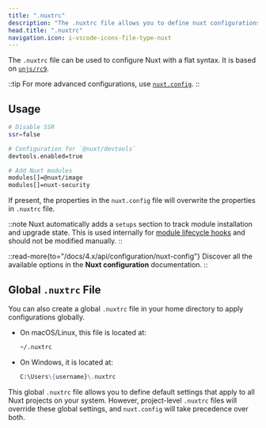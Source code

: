 ```yaml
---
title: ".nuxtrc"
description: "The .nuxtrc file allows you to define nuxt configurations in a flat syntax."
head.title: ".nuxtrc"
navigation.icon: i-vscode-icons-file-type-nuxt
---
```


The `.nuxtrc` file can be used to configure Nuxt with a flat syntax. It is based on [`unjs/rc9`](https://github.com/unjs/rc9).

::tip
For more advanced configurations, use [`nuxt.config`](/docs/4.x/guide/directory-structure/nuxt-config).
::

## Usage

```bash [.nuxtrc]
# Disable SSR
ssr=false

# Configuration for `@nuxt/devtools`
devtools.enabled=true

# Add Nuxt modules
modules[]=@nuxt/image
modules[]=nuxt-security
```

If present, the properties in the `nuxt.config` file will overwrite the properties in `.nuxtrc` file.

::note
Nuxt automatically adds a `setups` section to track module installation and upgrade state. This is used internally for [module lifecycle hooks](/docs/4.x/api/kit/modules#using-lifecycle-hooks-for-module-installation-and-upgrade) and should not be modified manually.
::

::read-more{to="/docs/4.x/api/configuration/nuxt-config"}
Discover all the available options in the **Nuxt configuration** documentation.
::

## Global `.nuxtrc` File

You can also create a global `.nuxtrc` file in your home directory to apply configurations globally.

- On macOS/Linux, this file is located at:

  ```md
  ~/.nuxtrc
  ```

- On Windows, it is located at:

  ```md
  C:\Users\{username}\.nuxtrc
  ```

This global `.nuxtrc` file allows you to define default settings that apply to all Nuxt projects on your system. However, project-level `.nuxtrc` files will override these global settings, and `nuxt.config` will take precedence over both.
